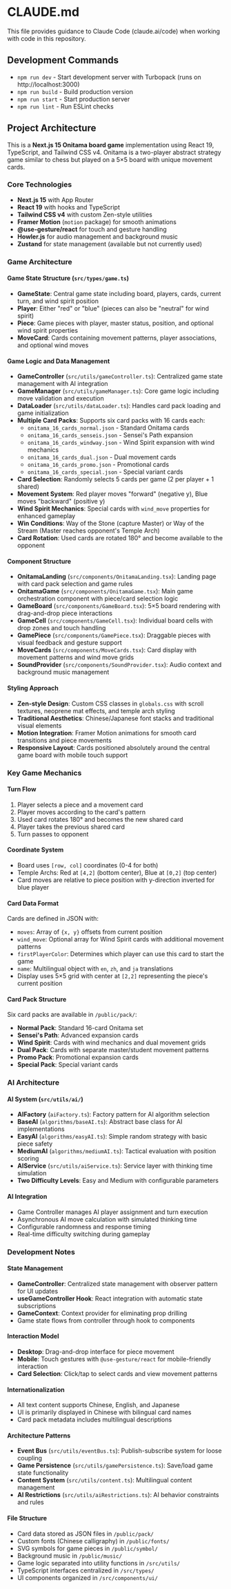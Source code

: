 # CLAUDE.md

This file provides guidance to Claude Code (claude.ai/code) when working with code in this repository.

## Development Commands

- `npm run dev` - Start development server with Turbopack (runs on http://localhost:3000)
- `npm run build` - Build production version
- `npm run start` - Start production server
- `npm run lint` - Run ESLint checks

## Project Architecture

This is a **Next.js 15 Onitama board game** implementation using React 19, TypeScript, and Tailwind CSS v4. Onitama is a two-player abstract strategy game similar to chess but played on a 5×5 board with unique movement cards.

### Core Technologies

- **Next.js 15** with App Router
- **React 19** with hooks and TypeScript
- **Tailwind CSS v4** with custom Zen-style utilities
- **Framer Motion** (`motion` package) for smooth animations
- **@use-gesture/react** for touch and gesture handling
- **Howler.js** for audio management and background music
- **Zustand** for state management (available but not currently used)

### Game Architecture

#### Game State Structure (`src/types/game.ts`)

- **GameState**: Central game state including board, players, cards, current turn, and wind spirit position
- **Player**: Either "red" or "blue" (pieces can also be "neutral" for wind spirit)
- **Piece**: Game pieces with player, master status, position, and optional wind spirit properties
- **MoveCard**: Cards containing movement patterns, player associations, and optional wind moves

#### Game Logic and Data Management

- **GameController** (`src/utils/gameController.ts`): Centralized game state management with AI integration
- **GameManager** (`src/utils/gameManager.ts`): Core game logic including move validation and execution
- **DataLoader** (`src/utils/dataLoader.ts`): Handles card pack loading and game initialization
- **Multiple Card Packs**: Supports six card packs with 16 cards each:
  - `onitama_16_cards_normal.json` - Standard Onitama cards
  - `onitama_16_cards_senseis.json` - Sensei's Path expansion
  - `onitama_16_cards_windway.json` - Wind Spirit expansion with wind mechanics
  - `onitama_16_cards_dual.json` - Dual movement cards
  - `onitama_16_cards_promo.json` - Promotional cards
  - `onitama_16_cards_special.json` - Special variant cards
- **Card Selection**: Randomly selects 5 cards per game (2 per player + 1 shared)
- **Movement System**: Red player moves "forward" (negative y), Blue moves "backward" (positive y)
- **Wind Spirit Mechanics**: Special cards with `wind_move` properties for enhanced gameplay
- **Win Conditions**: Way of the Stone (capture Master) or Way of the Stream (Master reaches opponent's Temple Arch)
- **Card Rotation**: Used cards are rotated 180° and become available to the opponent

#### Component Structure

- **OnitamaLanding** (`src/components/OnitamaLanding.tsx`): Landing page with card pack selection and game rules
- **OnitamaGame** (`src/components/OnitamaGame.tsx`): Main game orchestration component with piece/card selection logic
- **GameBoard** (`src/components/GameBoard.tsx`): 5×5 board rendering with drag-and-drop piece interactions
- **GameCell** (`src/components/GameCell.tsx`): Individual board cells with drop zones and touch handling
- **GamePiece** (`src/components/GamePiece.tsx`): Draggable pieces with visual feedback and gesture support
- **MoveCards** (`src/components/MoveCards.tsx`): Card display with movement patterns and wind move grids
- **SoundProvider** (`src/components/SoundProvider.tsx`): Audio context and background music management

#### Styling Approach

- **Zen-style Design**: Custom CSS classes in `globals.css` with scroll textures, neoprene mat effects, and temple arch styling
- **Traditional Aesthetics**: Chinese/Japanese font stacks and traditional visual elements
- **Motion Integration**: Framer Motion animations for smooth card transitions and piece movements
- **Responsive Layout**: Cards positioned absolutely around the central game board with mobile touch support

### Key Game Mechanics

#### Turn Flow

1. Player selects a piece and a movement card
2. Player moves according to the card's pattern
3. Used card rotates 180° and becomes the new shared card
4. Player takes the previous shared card
5. Turn passes to opponent

#### Coordinate System

- Board uses `[row, col]` coordinates (0-4 for both)
- Temple Archs: Red at `[4,2]` (bottom center), Blue at `[0,2]` (top center)
- Card moves are relative to piece position with y-direction inverted for blue player

#### Card Data Format

Cards are defined in JSON with:

- `moves`: Array of `{x, y}` offsets from current position
- `wind_move`: Optional array for Wind Spirit cards with additional movement patterns
- `firstPlayerColor`: Determines which player can use this card to start the game
- `name`: Multilingual object with `en`, `zh`, and `ja` translations
- Display uses 5×5 grid with center at `[2,2]` representing the piece's current position

#### Card Pack Structure

Six card packs are available in `/public/pack/`:

- **Normal Pack**: Standard 16-card Onitama set
- **Sensei's Path**: Advanced expansion cards
- **Wind Spirit**: Cards with wind mechanics and dual movement grids
- **Dual Pack**: Cards with separate master/student movement patterns
- **Promo Pack**: Promotional expansion cards
- **Special Pack**: Special variant cards

### AI Architecture

#### AI System (`src/utils/ai/`)

- **AIFactory** (`aiFactory.ts`): Factory pattern for AI algorithm selection
- **BaseAI** (`algorithms/baseAI.ts`): Abstract base class for AI implementations
- **EasyAI** (`algorithms/easyAI.ts`): Simple random strategy with basic piece safety
- **MediumAI** (`algorithms/mediumAI.ts`): Tactical evaluation with position scoring
- **AIService** (`src/utils/aiService.ts`): Service layer with thinking time simulation
- **Two Difficulty Levels**: Easy and Medium with configurable parameters

#### AI Integration

- Game Controller manages AI player assignment and turn execution
- Asynchronous AI move calculation with simulated thinking time
- Configurable randomness and response timing
- Real-time difficulty switching during gameplay

### Development Notes

#### State Management

- **GameController**: Centralized state management with observer pattern for UI updates
- **useGameController Hook**: React integration with automatic state subscriptions
- **GameContext**: Context provider for eliminating prop drilling
- Game state flows from controller through hook to components

#### Interaction Model

- **Desktop**: Drag-and-drop interface for piece movement
- **Mobile**: Touch gestures with `@use-gesture/react` for mobile-friendly interaction
- **Card Selection**: Click/tap to select cards and view movement patterns

#### Internationalization

- All text content supports Chinese, English, and Japanese
- UI is primarily displayed in Chinese with bilingual card names
- Card pack metadata includes multilingual descriptions

#### Architecture Patterns

- **Event Bus** (`src/utils/eventBus.ts`): Publish-subscribe system for loose coupling
- **Game Persistence** (`src/utils/gamePersistence.ts`): Save/load game state functionality
- **Content System** (`src/utils/content.ts`): Multilingual content management
- **AI Restrictions** (`src/utils/aiRestrictions.ts`): AI behavior constraints and rules

#### File Structure

- Card data stored as JSON files in `/public/pack/`
- Custom fonts (Chinese calligraphy) in `/public/fonts/`
- SVG symbols for game pieces in `/public/symbol/`
- Background music in `/public/music/`
- Game logic separated into utility functions in `/src/utils/`
- TypeScript interfaces centralized in `/src/types/`
- UI components organized in `/src/components/ui/`
